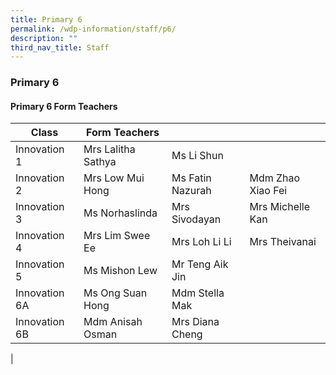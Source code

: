 ```yaml
---
title: Primary 6
permalink: /wdp-information/staff/p6/
description: ""
third_nav_title: Staff
---
```

### **Primary 6**

#### **Primary 6 Form Teachers**

| Class | Form Teachers |  |  |
|---|---|---|---|
| Innovation 1 | Mrs Lalitha Sathya | Ms Li Shun |  
| Innovation 2 | Mrs Low Mui Hong | Ms Fatin Nazurah | Mdm Zhao Xiao Fei
| Innovation 3 | Ms Norhaslinda | Mrs Sivodayan |  Mrs Michelle Kan
| Innovation 4 | Mrs Lim Swee Ee | Mrs Loh Li Li |  Mrs Theivanai
| Innovation 5 | Ms Mishon Lew | Mr Teng Aik Jin |  
| Innovation 6A | Ms Ong Suan Hong | Mdm Stella Mak |   
| Innovation 6B | Mdm Anisah Osman | Mrs Diana Cheng |  
|